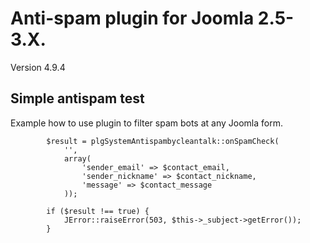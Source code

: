 Anti-spam plugin for Joomla 2.5-3.X.
============
Version 4.9.4

## Simple antispam test

Example how to use plugin to filter spam bots at any Joomla form.


            $result = plgSystemAntispambycleantalk::onSpamCheck(
                '',
                array(
                    'sender_email' => $contact_email, 
                    'sender_nickname' => $contact_nickname, 
                    'message' => $contact_message
                ));

            if ($result !== true) {
                JError::raiseError(503, $this->_subject->getError());
            }
